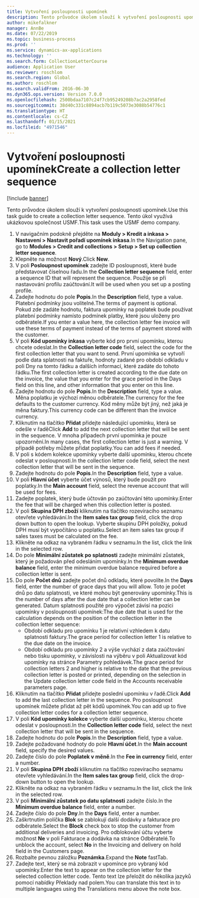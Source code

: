 ```yaml
---
title: Vytvoření posloupnosti upomínek
description: Tento průvodce úkolem slouží k vytvoření posloupnosti upomínek.
author: mikefalkner
manager: AnnBe
ms.date: 07/22/2019
ms.topic: business-process
ms.prod: ''
ms.service: dynamics-ax-applications
ms.technology: ''
ms.search.form: CollectionLetterCourse
audience: Application User
ms.reviewer: roschlom
ms.search.region: Global
ms.author: roschlom
ms.search.validFrom: 2016-06-30
ms.dyn365.ops.version: Version 7.0.0
ms.openlocfilehash: 2500bdaa7107c24f7cb95249208b7ac2a2958fed
ms.sourcegitcommit: 38d40c331c8894acb7b119c5073e3088b54776c1
ms.translationtype: HT
ms.contentlocale: cs-CZ
ms.lasthandoff: 01/15/2021
ms.locfileid: "4971546"
---
```

# <a name="create-a-collection-letter-sequence"></a><span data-ttu-id="325f5-103">Vytvoření posloupnosti upomínek</span><span class="sxs-lookup"><span data-stu-id="325f5-103">Create a collection letter sequence</span></span>

[!include [banner](../../includes/banner.md)]

<span data-ttu-id="325f5-104">Tento průvodce úkolem slouží k vytvoření posloupnosti upomínek.</span><span class="sxs-lookup"><span data-stu-id="325f5-104">Use this task guide to create a collection letter sequence.</span></span> <span data-ttu-id="325f5-105">Tento úkol využívá ukázkovou společnost USMF.</span><span class="sxs-lookup"><span data-stu-id="325f5-105">This task uses the USMF demo company.</span></span>

1. <span data-ttu-id="325f5-106">V navigačním podokně přejděte na **Moduly > Kredit a inkasa > Nastavení > Nastavit pořadí upomínek inkasa**.</span><span class="sxs-lookup"><span data-stu-id="325f5-106">In the Navigation pane, go to **Modules > Credit and collections > Setup > Set up collection letter sequence**.</span></span>
2. <span data-ttu-id="325f5-107">Klepněte na možnost **Nový**.</span><span class="sxs-lookup"><span data-stu-id="325f5-107">Click **New**.</span></span>
3. <span data-ttu-id="325f5-108">V poli **Posloupnost upomínek** zadejte ID posloupnosti, které bude představovat číselnou řadu.</span><span class="sxs-lookup"><span data-stu-id="325f5-108">In the **Collection letter sequence** field, enter a sequence ID that will represent the sequence.</span></span> <span data-ttu-id="325f5-109">Použije se při nastavování profilu zaúčtování.</span><span class="sxs-lookup"><span data-stu-id="325f5-109">It will be used when you set up a posting profile.</span></span>
4. <span data-ttu-id="325f5-110">Zadejte hodnotu do pole **Popis**.</span><span class="sxs-lookup"><span data-stu-id="325f5-110">In the **Description** field, type a value.</span></span>  <span data-ttu-id="325f5-111">Platební podmínky jsou volitelné.</span><span class="sxs-lookup"><span data-stu-id="325f5-111">The terms of payment is optional.</span></span> <span data-ttu-id="325f5-112">Pokud zde zadáte hodnotu, faktura upomínky na poplatek bude používat platební podmínky namísto podmínek platby, které jsou uloženy pro odběratele.</span><span class="sxs-lookup"><span data-stu-id="325f5-112">If you enter a value here, the collection letter fee invoice will use these terms of payment instead of the terms of payment stored with the customer.</span></span>  
5. <span data-ttu-id="325f5-113">V poli **Kód upomínky inkasa** vyberte kód pro první upomínku, kterou chcete odeslat.</span><span class="sxs-lookup"><span data-stu-id="325f5-113">In the **Collection letter code** field, select the code for the first collection letter that you want to send.</span></span> <span data-ttu-id="325f5-114">První upomínka se vytvoří podle data splatnosti na faktuře, hodnoty zadané pro období odkladu v poli Dny na tomto řádku a dalších informací, které zadáte do tohoto řádku.</span><span class="sxs-lookup"><span data-stu-id="325f5-114">The first collection letter is created according to the due date on the invoice, the value that you enter for the grace period in the Days field on this line, and other information that you enter on this line.</span></span>  
6. <span data-ttu-id="325f5-115">Zadejte hodnotu do pole **Popis**.</span><span class="sxs-lookup"><span data-stu-id="325f5-115">In the **Description** field, type a value.</span></span> <span data-ttu-id="325f5-116">Měna poplatku je výchozí měnou odběratele.</span><span class="sxs-lookup"><span data-stu-id="325f5-116">The currency for the fee defaults to the customer currency.</span></span> <span data-ttu-id="325f5-117">Kód měny může být jiný, než jaká je měna faktury.</span><span class="sxs-lookup"><span data-stu-id="325f5-117">This currency code can be different than the invoice currency.</span></span>  
7. <span data-ttu-id="325f5-118">Kliknutím na tlačítko **Přidat** přidejte následující upomínku, která se odešle v řadě</span><span class="sxs-lookup"><span data-stu-id="325f5-118">Click **Add** to add the next collection letter that will be sent in the sequence.</span></span> <span data-ttu-id="325f5-119">V mnoha případech první upomínka je pouze upozornění.</span><span class="sxs-lookup"><span data-stu-id="325f5-119">In many cases, the first collection letter is just a warning.</span></span> <span data-ttu-id="325f5-120">V případě potřeby můžete přidat poplatky.</span><span class="sxs-lookup"><span data-stu-id="325f5-120">You can add fees if needed.</span></span>  
8. <span data-ttu-id="325f5-121">V poli s kódem kolekce upomínky vyberte další upomínku, kterou chcete odeslat v posloupnosti.</span><span class="sxs-lookup"><span data-stu-id="325f5-121">In the collection letter code field, select the next collection letter that will be sent in the sequence.</span></span>
9. <span data-ttu-id="325f5-122">Zadejte hodnotu do pole **Popis**.</span><span class="sxs-lookup"><span data-stu-id="325f5-122">In the **Description** field, type a value.</span></span>
10. <span data-ttu-id="325f5-123">V poli **Hlavní účet** vyberte účet výnosů, který bude použit pro poplatky.</span><span class="sxs-lookup"><span data-stu-id="325f5-123">In the **Main account** field, select the revenue account that will be used for fees.</span></span>
11. <span data-ttu-id="325f5-124">Zadejte poplatek, který bude účtován po zaúčtování této upomínky.</span><span class="sxs-lookup"><span data-stu-id="325f5-124">Enter the fee that will be charged when this collection letter is posted.</span></span>
12. <span data-ttu-id="325f5-125">V poli **Skupina DPH zboží** kliknutím na tlačítko rozevíracího seznamu otevřete vyhledávání.</span><span class="sxs-lookup"><span data-stu-id="325f5-125">In the **Item sales tax group** field, click the drop down button to open the lookup.</span></span> <span data-ttu-id="325f5-126">Vyberte skupinu DPH položky, pokud DPH musí být vypočítáno u poplatku.</span><span class="sxs-lookup"><span data-stu-id="325f5-126">Select an item sales tax group if sales taxes must be calculated on the fee.</span></span>  
13. <span data-ttu-id="325f5-127">Klikněte na odkaz na vybraném řádku v seznamu.</span><span class="sxs-lookup"><span data-stu-id="325f5-127">In the list, click the link in the selected row.</span></span>
14. <span data-ttu-id="325f5-128">Do pole **Minimální zůstatek po splatnosti** zadejte minimální zůstatek, který je požadován před odesláním upomínky.</span><span class="sxs-lookup"><span data-stu-id="325f5-128">In the **Minimum overdue balance** field, enter the minimum overdue balance required before a collection letter is sent.</span></span>
15. <span data-ttu-id="325f5-129">Do pole **Počet dnů** zadejte počet dnů odkladu, které povolíte.</span><span class="sxs-lookup"><span data-stu-id="325f5-129">In the **Days** field, enter the number of grace days that you will allow.</span></span> <span data-ttu-id="325f5-130">Toto je počet dnů po datu splatnosti, ve které mohou být generovány upomínky.</span><span class="sxs-lookup"><span data-stu-id="325f5-130">This is the number of days after the due date that a collection letter can be generated.</span></span> <span data-ttu-id="325f5-131">Datum splatnosti použité pro výpočet závisí na pozici upomínky v posloupnosti upomínek:</span><span class="sxs-lookup"><span data-stu-id="325f5-131">The due date that is used for the calculation depends on the position of the collection letter in the collection letter sequence:</span></span>
    - <span data-ttu-id="325f5-132">Období odkladu pro upomínku 1 je relativní vzhledem k datu splatnosti faktury.</span><span class="sxs-lookup"><span data-stu-id="325f5-132">The grace period for collection letter 1 is relative to the due date on the invoice.</span></span>
    - <span data-ttu-id="325f5-133">Období odkladu pro upomínky 2 a výše vychází z data zaúčtování nebo tisku upomínky, v závislosti na výběru v poli Aktualizovat kód upomínky na stránce Parametry pohledávek.</span><span class="sxs-lookup"><span data-stu-id="325f5-133">The grace period for collection letters 2 and higher is relative to the date that the previous collection letter is posted or printed, depending on the selection in the Update collection letter code field in the Accounts receivable parameters page.</span></span>  
16. <span data-ttu-id="325f5-134">Kliknutím na tlačítko **Přidat** přidejte poslední upomínku v řadě.</span><span class="sxs-lookup"><span data-stu-id="325f5-134">Click **Add** to add the last collection letter in the sequence.</span></span> <span data-ttu-id="325f5-135">Pro posloupnost upomínek můžete přidat až pět kódů upomínek.</span><span class="sxs-lookup"><span data-stu-id="325f5-135">You can add up to five collection letter codes for a collection letter sequence.</span></span>  
17. <span data-ttu-id="325f5-136">V poli **Kód upomínky kolekce** vyberte další upomínku, kterou chcete odeslat v posloupnosti.</span><span class="sxs-lookup"><span data-stu-id="325f5-136">In the **Collection letter code** field, select the next collection letter that will be sent in the sequence.</span></span>
18. <span data-ttu-id="325f5-137">Zadejte hodnotu do pole **Popis**.</span><span class="sxs-lookup"><span data-stu-id="325f5-137">In the **Description** field, type a value.</span></span>
19. <span data-ttu-id="325f5-138">Zadejte požadované hodnoty do pole **Hlavní účet**.</span><span class="sxs-lookup"><span data-stu-id="325f5-138">In the **Main account** field, specify the desired values.</span></span>
20. <span data-ttu-id="325f5-139">Zadejte číslo do pole **Poplatek v měně**.</span><span class="sxs-lookup"><span data-stu-id="325f5-139">In the **Fee in currency** field, enter a number.</span></span>
21. <span data-ttu-id="325f5-140">V poli **Skupina DPH zboží** kliknutím na tlačítko rozevíracího seznamu otevřete vyhledávání.</span><span class="sxs-lookup"><span data-stu-id="325f5-140">In the **Item sales tax group** field, click the drop-down button to open the lookup.</span></span>
22. <span data-ttu-id="325f5-141">Klikněte na odkaz na vybraném řádku v seznamu.</span><span class="sxs-lookup"><span data-stu-id="325f5-141">In the list, click the link in the selected row.</span></span>
23. <span data-ttu-id="325f5-142">V poli **Minimální zůstatek po datu splatnosti** zadejte číslo.</span><span class="sxs-lookup"><span data-stu-id="325f5-142">In the **Minimum overdue balance** field, enter a number.</span></span>
24. <span data-ttu-id="325f5-143">Zadejte číslo do pole **Dny**.</span><span class="sxs-lookup"><span data-stu-id="325f5-143">In the **Days** field, enter a number.</span></span>
25. <span data-ttu-id="325f5-144">Zaškrtnutím políčka **Blok** se zablokují další dodávky a fakturace pro odběratele.</span><span class="sxs-lookup"><span data-stu-id="325f5-144">Select the **Block** check box to stop the customer from additional deliveries and invoicing.</span></span> <span data-ttu-id="325f5-145">Pro odblokování účtu vyberte možnost **Ne** v poli Fakturace a dodávka na stránce Odběratelé.</span><span class="sxs-lookup"><span data-stu-id="325f5-145">To unblock the account, select **No** in the Invoicing and delivery on hold field in the Customers page.</span></span>  
26. <span data-ttu-id="325f5-146">Rozbalte pevnou záložku **Poznámka**.</span><span class="sxs-lookup"><span data-stu-id="325f5-146">Expand the **Note** fastTab.</span></span>
27. <span data-ttu-id="325f5-147">Zadejte text, který se má zobrazit v upomínce pro vybraný kód upomínky.</span><span class="sxs-lookup"><span data-stu-id="325f5-147">Enter the text to appear on the collection letter for the selected collection letter code.</span></span> <span data-ttu-id="325f5-148">Tento text lze přeložit do několika jazyků pomocí nabídky Překlady nad polem.</span><span class="sxs-lookup"><span data-stu-id="325f5-148">You can translate this text in to multiple languages using the Translations menu above the note box.</span></span>  

